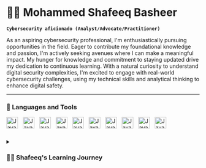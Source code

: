 # 🧑‍💻	Mohammed Shafeeq Basheer

**`Cybersecurity aficionado (Analyst/Advocate/Practitioner)`**

As an aspiring cybersecurity professional, I'm enthusiastically pursuing opportunities in the field. Eager to contribute my foundational knowledge and passion, I'm actively seeking avenues where I can make a meaningful impact. My hunger for knowledge and commitment to staying updated drive my dedication to continuous learning. With a natural curiosity to understand digital security complexities, I'm excited to engage with real-world cybersecurity challenges, using my technical skills and analytical thinking to enhance digital safety.

---

### 🧰 Languages and Tools

<img align="left" alt="Java" width="30px" style="padding-right:10px;" src="https://cdn.jsdelivr.net/gh/devicons/devicon/icons/python/python-original.svg" />
<img align="left" alt="Java" width="30px" style="padding-right:10px;" src="https://cdn.jsdelivr.net/gh/devicons/devicon/icons/c/c-original.svg" />
<img align="left" alt="Java" width="30px" style="padding-right:10px;" src="https://cdn.jsdelivr.net/gh/devicons/devicon/icons/cplusplus/cplusplus-original.svg" />
<img align="left" alt="Java" width="30px" style="padding-right:10px;" src="https://cdn.jsdelivr.net/gh/devicons/devicon/icons/redhat/redhat-original.svg" />
<img align="left" alt="Java" width="30px" style="padding-right:10px;" src="https://cdn.jsdelivr.net/gh/devicons/devicon/icons/linux/linux-original.svg" />
<img align="left" alt="Java" width="30px" style="padding-right:10px;" src="https://cdn.jsdelivr.net/gh/devicons/devicon/icons/ubuntu/ubuntu-plain.svg" />
<img align="left" alt="Java" width="30px" style="padding-right:10px;" src="https://cdn.jsdelivr.net/gh/devicons/devicon/icons/windows8/windows8-original.svg" />
<img align="left" alt="Java" width="30px" style="padding-right:10px;" src="https://cdn.jsdelivr.net/gh/devicons/devicon/icons/mysql/mysql-original.svg" />
<img align="left" alt="Java" width="30px" style="padding-right:10px;" src="https://cdn.jsdelivr.net/gh/devicons/devicon/icons/sqlite/sqlite-original.svg" />
<img align="left" alt="Java" width="30px" style="padding-right:10px;" src="https://cdn.jsdelivr.net/gh/devicons/devicon/icons/bash/bash-original.svg" />
<br />

#

<details>
 <summary><h3>👨‍🎓 Shafeeq's Learning Journey</h3></summary>
   My journey through education has been quite a ride, leading me to earn a degree in Computer Science, with a special knack for Cybersecurity. After wrapping up my engineering studies, I wasn't ready to stop there. I've been on a constant mission to upgrade myself ever since. I'm like a sponge, soaking up new skills and knowledge, always hungry for more. <br />Back when I was in school, I got a strong grip on tech and software development. But my curiosity didn't stop there. It led me to dive into cybersecurity through a minor. It was a game-changer, broadening my horizons and showing me just how crucial it is to keep our digital spaces safe.<br />But guess what? Learning didn't stop when I left the classroom. I've been on a self-guided learning spree, eager to become a jack of all trades in cybersecurity. I've dabbled in network security, encryption methods, and ethical hacking – all with the aim of getting a grip on this ever-changing field.<br /> I'm always looking for ways to add more tools to my belt. I've been chasing certifications in fancy stuff like advanced penetration testing, and I love taking part in cyber challenges. It's like solving puzzles that make me better at what I do.So, here I am, standing at the crossroads of what I've learned and what I want to learn next. My techie skills mixed with my unending hunger for growth make me a candidate who's not just looking for a job in cybersecurity. I'm looking to make a real impact and keep the digital world safer for everyone.
 
